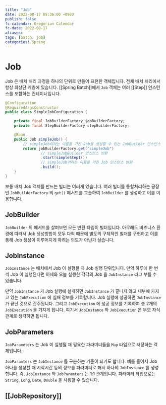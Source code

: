 ```yaml
---
title: "Job"
date: 2022-08-17 09:36:00 +0900
publish: false
fc-calendar: Gregorian Calendar
fc-date: 2022-08-17
aliases: 
tags: [batch, job]
categories: Spring
---
```


# Job

Job 은 배치 처리 과정을 하나의 단위로 만들어 표현한 객체입니다. 전체 배치 처리에서 항상 최상단 계층에 있습니다. [[Spring Batch]]에서 `Job` 객체는 여러 [[Step]] 인스턴스를 포함하는 컨테이너입니다.

```java
@Configuration
@RequiredArgsConstructor
public class SimpleJobConfiguration {

    private final JobBuilderFactory jobBuilderFactory;
    private final StepBuilderFactory stepBuilderFactory;

    @Bean
    public Job simpleJob() {
        // simpleJob이라는 이름을 가진 Job을 생성할 수 있는 JobBuilder 인스턴스 반환
        return jobBuilderFactory.get("simpleJob")
                // simpleJobBuilder 인스턴스 반환
                .start(simpleStep1())
                // simpleJob이라는 이름을 가진 Job 인스턴스 반환 
                .build(); 
    }
}
```

보통 배치 Job 객체를 만드는 빌더는 여러개 있습니다. 여러 빌더를 통합처리하는 공장인 `JobBuilderFactory` 의 `get()` 메서드를 호출하여 `JobBuilder` 를 생성하고 이를 이용합니다.

## JobBuilder

`JobBuilder` 의 메서드를 살펴보면 모든 반환 타입이 빌더입니다. 아무래도 비즈니스 환경에 따라서 Job 생성방법이 모두 다릑 때문에 별도의 구체적인 빌더를 구현하고 이를 통해 Job 생성이 이루어지게 하려는 의도가 아닌가 싶습니다.

## JobInstance

`JobInstance` 는 배치에서 Job 이 실행될 때 Job 실행 단위입니다. 만약 하루에 한 번씩 Job 이 실행된다면 어제와 오늘 실행한 각각의 Job 을 `JobInstance` 라고 부를 수 있습니다.

만약 `JobInstance` 가 Job 실행에 실패하면 `JobInstance` 가 끝나지 않고 내부에 가지고 있는 `JobExecution` 에 실패 정보를 기록합니다. Job 실행에 성공하면 `JobInstance` 가 끝난 것으로 간주됩니다. 그리고 `JobExecution` 에 성공 정보를 기록하여 총 2개의 `JobExecution` 을 가지게 됩니다. 여기서 `JobInstance` 와 `JobExecution` 은 부모 자식 관계로 생각하면 됩니다.

## JobParameters

`JobParameters` 는 Job 이 실행될 때 필요한 파라미터들을 `Map` 타입으로 저장하는 객체입니다.

`JobParamters` 는 `JobInstance` 를 구분하는 기준이 되기도 합니다. 예를 들어서 Job 하나를 생성할 때 시작시간 등의 정보를 파라미터로 해서 하나의 `JobInstance` 를 생성합니다. 즉, `JobInstance` 와 `JobParamters` 는 1:1 관계입니다. 파라미터 타입으로는 `String`, `Long`, `Date`, `Double` 을 사용할 수 있습니다.

## [[JobRepository]]
